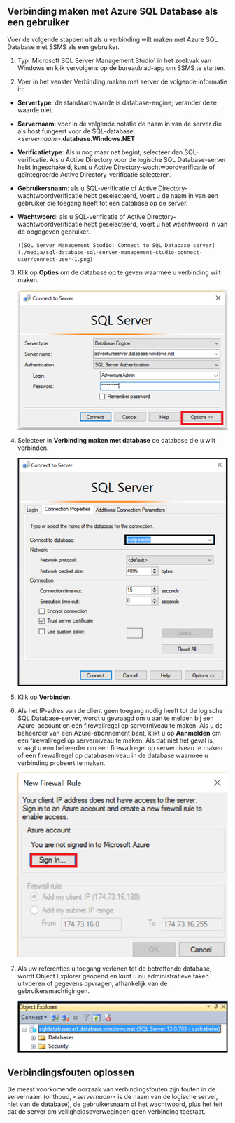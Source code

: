 ## Verbinding maken met Azure SQL Database als een gebruiker

Voer de volgende stappen uit als u verbinding wilt maken met Azure SQL Database met SSMS als een gebruiker.

1. Typ 'Microsoft SQL Server Management Studio' in het zoekvak van Windows en klik vervolgens op de bureaublad-app om SSMS te starten.

2. Voer in het venster Verbinding maken met server de volgende informatie in:

- **Servertype**: de standaardwaarde is database-engine; verander deze waarde niet.
 - **Servernaam**: voer in de volgende notatie de naam in van de server die als host fungeert voor de SQL-database: *&lt;servernaam>*.**database.Windows.NET**
 - **Verificatietype**: Als u nog maar net begint, selecteer dan SQL-verificatie. Als u Active Directory voor de logische SQL Database-server hebt ingeschakeld, kunt u Active Directory-wachtwoordverificatie of geïntegreerde Active Directory-verificatie selecteren.
 - **Gebruikersnaam**: als u SQL-verificatie of Active Directory-wachtwoordverificatie hebt geselecteerd, voert u de naam in van een gebruiker die toegang heeft tot een database op de server.
 - **Wachtwoord**: als u SQL-verificatie of Active Directory-wachtwoordverificatie hebt geselecteerd, voert u het wachtwoord in van de opgegeven gebruiker.
   
       ![SQL Server Management Studio: Connect to SQL Database server](./media/sql-database-sql-server-management-studio-connect-user/connect-user-1.png)

3. Klik op **Opties** om de database op te geven waarmee u verbinding wilt maken.

      ![SQL Server Management Studio: Verbinding maken met SQL Database-server](./media/sql-database-sql-server-management-studio-connect-user/connect-user-2.png)
 
4. Selecteer in **Verbinding maken met database** de database die u wilt verbinden.

     ![SQL Server Management Studio: Verbinding maken met SQL Database-server](./media/sql-database-sql-server-management-studio-connect-user/connect-user-3.png)

5. Klik op **Verbinden**.
 
6. Als het IP-adres van de client geen toegang nodig heeft tot de logische SQL Database-server, wordt u gevraagd om u aan te melden bij een Azure-account en een firewallregel op serverniveau te maken. Als u de beheerder van een Azure-abonnement bent, klikt u op **Aanmelden** om een firewallregel op serverniveau te maken. Als dat niet het geval is, vraagt u een beheerder om een firewallregel op serverniveau te maken of een firewallregel op databaseniveau in de database waarmee u verbinding probeert te maken.
 
      ![SQL Server Management Studio: Verbinding maken met SQL Database-server](./media/sql-database-sql-server-management-studio-connect-user/connect-user-4.png)
 
7. Als uw referenties u toegang verlenen tot de betreffende database, wordt Object Explorer geopend en kunt u nu administratieve taken uitvoeren of gegevens opvragen, afhankelijk van de gebruikersmachtigingen.
  
      ![SQL Server Management Studio: Verbinding maken met SQL Database-server](./media/sql-database-sql-server-management-studio-connect-user/connect-user-5.png)
      
 
 ## Verbindingsfouten oplossen

De meest voorkomende oorzaak van verbindingsfouten zijn fouten in de servernaam (onthoud, <*servernaam*> is de naam van de logische server, niet van de database), de gebruikersnaam of het wachtwoord, plus het feit dat de server om veiligheidsoverwegingen geen verbinding toestaat. 





<!--HONumber=Jun16_HO2-->


